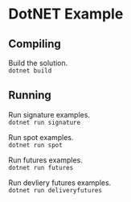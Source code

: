 # DotNET Example

## Compiling 
Build the solution. \
`dotnet build`

## Running
Run signature examples. \
`dotnet run signature`

Run spot examples. \
`dotnet run spot`

Run futures examples. \
`dotnet run futures`

Run devliery futures examples. \
`dotnet run deliveryfutures`